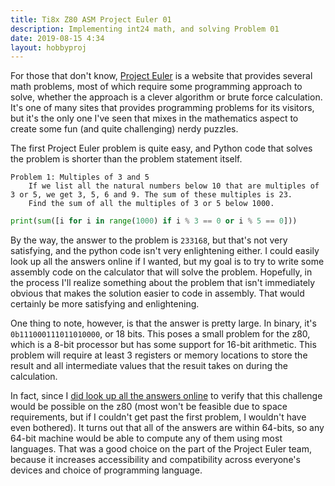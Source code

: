```yaml
---
title: Ti8x Z80 ASM Project Euler 01
description: Implementing int24 math, and solving Problem 01
date: 2019-08-15 4:34
layout: hobbyproj
---
```


For those that don't know, [Project Euler]() is a website that provides several math problems, most of which require some programming approach to solve, whether the approach is a clever algorithm or brute force calculation. It's one of many sites that provides programming problems for its visitors, but it's the only one I've seen that mixes in the mathematics aspect to create some fun (and quite challenging) nerdy puzzles.

The first Project Euler problem is quite easy, and Python code that solves the problem is shorter than the problem statement itself.

```
Problem 1: Multiples of 3 and 5
	If we list all the natural numbers below 10 that are multiples of 3 or 5, we get 3, 5, 6 and 9. The sum of these multiples is 23.
	Find the sum of all the multiples of 3 or 5 below 1000.
```

```python
print(sum([i for i in range(1000) if i % 3 == 0 or i % 5 == 0]))
```

By the way, the answer to the problem is `233168`, but that's not very satisfying, and the python code isn't very enlightening either. I could easily look up all the answers online if I wanted, but my goal is to try to write some assembly code on the calculator that will solve the problem. Hopefully, in the process I'll realize something about the problem that isn't immediately obvious that makes the solution easier to code in assembly. That would certainly be more satisfying and enlightening.

One thing to note, however, is that the answer is pretty large. In binary, it's `0b111000111011010000`, or 18 bits. This poses a small problem for the z80, which is a 8-bit processor but has some support for 16-bit arithmetic. This problem will require at least 3 registers or memory locations to store the result and all intermediate values that the resuit takes on during the calculation.

In fact, since I [did look up all the answers online]() to verify that this challenge would be possible on the z80 (most won't be feasible due to space requirements, but if I couldn't get past the first problem, I wouldn't have even bothered). It turns out that all of the answers are within 64-bits, so any 64-bit machine would be able to compute any of them using most languages. That was a good choice on the part of the Project Euler team, because it increases accessibility and compatibility across everyone's devices and choice of programming language.
